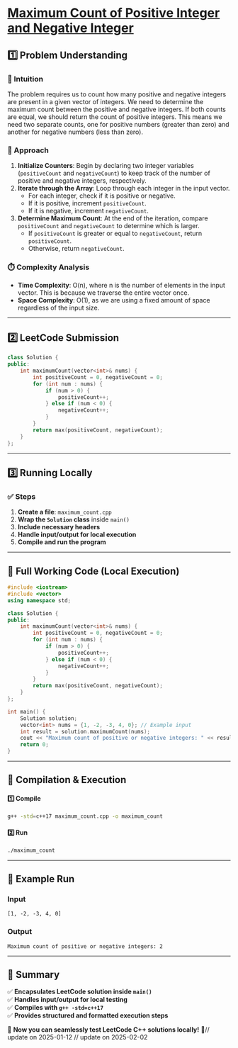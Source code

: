 # **[Maximum Count of Positive Integer and Negative Integer](https://leetcode.com/problems/maximum-count-of-positive-integer-and-negative-integer/description/)**  

## **1️⃣ Problem Understanding**  
### **📌 Intuition**  
The problem requires us to count how many positive and negative integers are present in a given vector of integers. We need to determine the maximum count between the positive and negative integers. If both counts are equal, we should return the count of positive integers. This means we need two separate counts, one for positive numbers (greater than zero) and another for negative numbers (less than zero). 

### **🚀 Approach**  
1. **Initialize Counters**: Begin by declaring two integer variables (`positiveCount` and `negativeCount`) to keep track of the number of positive and negative integers, respectively.
2. **Iterate through the Array**: Loop through each integer in the input vector.
   - For each integer, check if it is positive or negative.
   - If it is positive, increment `positiveCount`.
   - If it is negative, increment `negativeCount`.
3. **Determine Maximum Count**: At the end of the iteration, compare `positiveCount` and `negativeCount` to determine which is larger. 
   - If `positiveCount` is greater or equal to `negativeCount`, return `positiveCount`.
   - Otherwise, return `negativeCount`.

### **⏱️ Complexity Analysis**  
- **Time Complexity**: O(n), where n is the number of elements in the input vector. This is because we traverse the entire vector once.
- **Space Complexity**: O(1), as we are using a fixed amount of space regardless of the input size.

---  

## **2️⃣ LeetCode Submission**  
```cpp
class Solution {
public:
    int maximumCount(vector<int>& nums) {
        int positiveCount = 0, negativeCount = 0;
        for (int num : nums) {
            if (num > 0) {
                positiveCount++;
            } else if (num < 0) {
                negativeCount++;
            }
        }
        return max(positiveCount, negativeCount);
    }
};  
```  

---  

## **3️⃣ Running Locally**  
### **✅ Steps**  
1. **Create a file**: `maximum_count.cpp`  
2. **Wrap the `Solution` class** inside `main()`  
3. **Include necessary headers**  
4. **Handle input/output for local execution**  
5. **Compile and run the program**  

---  

## **📝 Full Working Code (Local Execution)**  
```cpp
#include <iostream>
#include <vector>
using namespace std;

class Solution {
public:
    int maximumCount(vector<int>& nums) {
        int positiveCount = 0, negativeCount = 0;
        for (int num : nums) {
            if (num > 0) {
                positiveCount++;
            } else if (num < 0) {
                negativeCount++;
            }
        }
        return max(positiveCount, negativeCount);
    }
};

int main() {
    Solution solution;
    vector<int> nums = {1, -2, -3, 4, 0}; // Example input
    int result = solution.maximumCount(nums);
    cout << "Maximum count of positive or negative integers: " << result << endl; // Expected output: 2
    return 0;
}
```  

---  

## **🔧 Compilation & Execution**  
#### **1️⃣ Compile**  
```bash
g++ -std=c++17 maximum_count.cpp -o maximum_count
```  

#### **2️⃣ Run**  
```bash
./maximum_count
```  

---  

## **🎯 Example Run**  
### **Input**  
```
[1, -2, -3, 4, 0]
```  
### **Output**  
```
Maximum count of positive or negative integers: 2
```  

---  

## **📌 Summary**  
✅ **Encapsulates LeetCode solution inside `main()`**  
✅ **Handles input/output for local testing**  
✅ **Compiles with `g++ -std=c++17`**  
✅ **Provides structured and formatted execution steps**  

🚀 **Now you can seamlessly test LeetCode C++ solutions locally!** 🚀// update on 2025-01-12
// update on 2025-02-02
